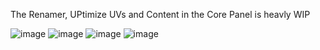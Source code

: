 The Renamer, UPtimize UVs and Content in the Core Panel is heavly WIP

![image](https://github.com/AnimefanPostUP/Blender.Animefans_Toolbox/assets/93488236/e3c40ad1-1e61-411b-9346-70ee147922e0)
![image](https://github.com/AnimefanPostUP/Blender.Animefans_Toolbox/assets/93488236/18ec20d4-1270-4b50-b1ac-6a8661e03a15)
![image](https://github.com/AnimefanPostUP/Blender.Animefans_Toolbox/assets/93488236/708a99ec-19da-44c9-a546-de6cc7d7399b)
![image](https://github.com/AnimefanPostUP/Blender.Animefans_Toolbox/assets/93488236/bc919285-5ea6-487e-bb3b-2f01e13fb730)
